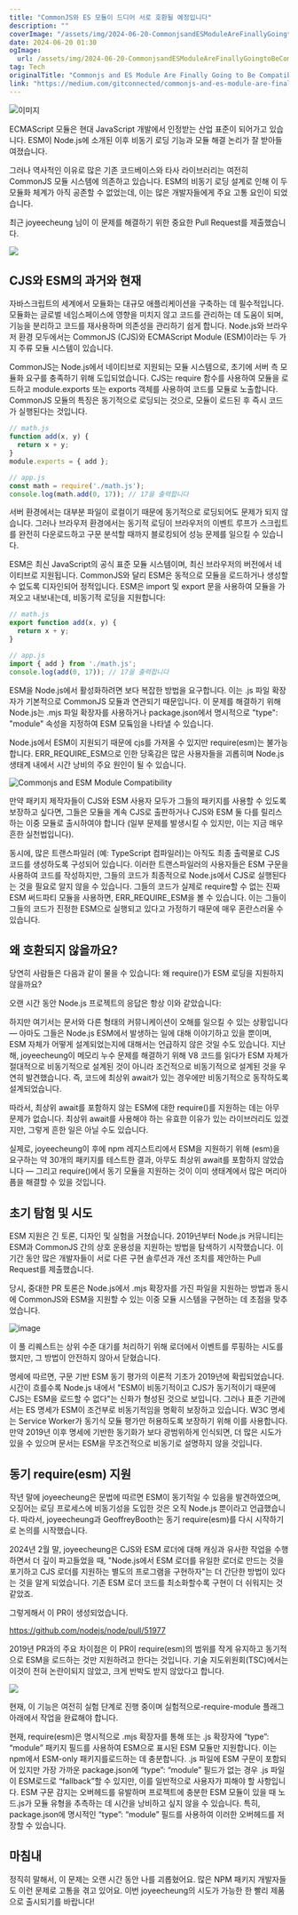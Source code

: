 ```yaml
---
title: "CommonJS와 ES 모듈이 드디어 서로 호환될 예정입니다"
description: ""
coverImage: "/assets/img/2024-06-20-CommonjsandESModuleAreFinallyGoingtoBeCompatiblewithEachOther_0.png"
date: 2024-06-20 01:30
ogImage: 
  url: /assets/img/2024-06-20-CommonjsandESModuleAreFinallyGoingtoBeCompatiblewithEachOther_0.png
tag: Tech
originalTitle: "Commonjs and ES Module Are Finally Going to Be Compatible with Each Other."
link: "https://medium.com/gitconnected/commonjs-and-es-module-are-finally-going-to-be-compatible-with-each-other-39b8b880796b"
---
```




![이미지](/assets/img/2024-06-20-CommonjsandESModuleAreFinallyGoingtoBeCompatiblewithEachOther_0.png)

ECMAScript 모듈은 현대 JavaScript 개발에서 인정받는 산업 표준이 되어가고 있습니다. ESM이 Node.js에 소개된 이후 비동기 로딩 기능과 모듈 해결 논리가 잘 받아들여졌습니다.

그러나 역사적인 이유로 많은 기존 코드베이스와 타사 라이브러리는 여전히 CommonJS 모듈 시스템에 의존하고 있습니다. ESM의 비동기 로딩 설계로 인해 이 두 모듈화 체계가 아직 공존할 수 없었는데, 이는 많은 개발자들에게 주요 고통 요인이 되었습니다.

최근 joyeecheung 님이 이 문제를 해결하기 위한 중요한 Pull Request를 제출했습니다.


<div class="content-ad"></div>

<img src="/assets/img/2024-06-20-CommonjsandESModuleAreFinallyGoingtoBeCompatiblewithEachOther_1.png"/>

## CJS와 ESM의 과거와 현재

자바스크립트의 세계에서 모듈화는 대규모 애플리케이션을 구축하는 데 필수적입니다. 모듈화는 글로벌 네임스페이스에 영향을 미치지 않고 코드를 관리하는 데 도움이 되며, 기능을 분리하고 코드를 재사용하며 의존성을 관리하기 쉽게 합니다. Node.js와 브라우저 환경 모두에서는 CommonJS (CJS)와 ECMAScript Module (ESM)이라는 두 가지 주류 모듈 시스템이 있습니다.

CommonJS는 Node.js에서 네이티브로 지원되는 모듈 시스템으로, 초기에 서버 측 모듈화 요구를 충족하기 위해 도입되었습니다. CJS는 require 함수를 사용하여 모듈을 로드하고 module.exports 또는 exports 객체를 사용하여 코드를 모듈로 노출합니다. CommonJS 모듈의 특징은 동기적으로 로딩되는 것으로, 모듈이 로드된 후 즉시 코드가 실행된다는 것입니다.

<div class="content-ad"></div>

```js
// math.js
function add(x, y) {
  return x + y;
}
module.exports = { add };

// app.js
const math = require('./math.js');
console.log(math.add(0, 17)); // 17을 출력합니다
```

서버 환경에서는 대부분 파일이 로컬이기 때문에 동기적으로 로딩되어도 문제가 되지 않습니다. 그러나 브라우저 환경에서는 동기적 로딩이 브라우저의 이벤트 루프가 스크립트를 완전히 다운로드하고 구문 분석할 때까지 블로킹되어 성능 문제를 일으킬 수 있습니다.

ESM은 최신 JavaScript의 공식 표준 모듈 시스템이며, 최신 브라우저의 버전에서 네이티브로 지원됩니다. CommonJS와 달리 ESM은 동적으로 모듈을 로드하거나 생성할 수 없도록 디자인되어 정적입니다. ESM은 import 및 export 문을 사용하여 모듈을 가져오고 내보내는데, 비동기적 로딩을 지원합니다:

```js
// math.js
export function add(x, y) {
  return x + y;
}

// app.js
import { add } from './math.js';
console.log(add(0, 17)); // 17을 출력합니다
```

<div class="content-ad"></div>

ESM을 Node.js에서 활성화하려면 보다 복잡한 방법을 요구합니다. 이는 .js 파일 확장자가 기본적으로 CommonJS 모듈과 연관되기 때문입니다. 이 문제를 해결하기 위해 Node.js는 .mjs 파일 확장자를 사용하거나 package.json에서 명시적으로 "type": "module" 속성을 지정하여 ESM 모듘임을 나타낼 수 있습니다.

Node.js에서 ESM이 지원되기 때문에 cjs를 가져올 수 있지만 require(esm)는 불가능합니다. ERR_REQUIRE_ESM으로 인한 당혹감은 많은 사용자들을 괴롭히며 Node.js 생태계 내에서 시간 낭비의 주요 원인이 될 수 있습니다.

![Commonjs and ESM Module Compatibility](/assets/img/2024-06-20-CommonjsandESModuleAreFinallyGoingtoBeCompatiblewithEachOther_2.png)

<div class="content-ad"></div>

만약 패키지 제작자들이 CJS와 ESM 사용자 모두가 그들의 패키지를 사용할 수 있도록 보장하고 싶다면, 그들은 모듈을 계속 CJS로 출판하거나 CJS와 ESM 둘 다를 릴리스하는 이중 모듈로 출시하여야 합니다 (일부 문제를 발생시킬 수 있지만, 이는 지금 매우 흔한 실천법입니다).

동시에, 많은 트랜스파일러 (예: TypeScript 컴파일러)는 아직도 최종 출력물로 CJS 코드를 생성하도록 구성되어 있습니다. 이러한 트랜스파일러의 사용자들은 ESM 구문을 사용하여 코드를 작성하지만, 그들의 코드가 최종적으로 Node.js에서 CJS로 실행된다는 것을 필요로 알지 않을 수 있습니다. 그들의 코드가 실제로 require할 수 없는 진짜 ESM 써드파티 모듈을 사용하면, ERR_REQUIRE_ESM을 볼 수 있습니다. 이는 그들이 그들의 코드가 진정한 ESM으로 실행되고 있다고 가정하기 때문에 매우 혼란스러울 수 있습니다.

## 왜 호환되지 않을까요?

당연히 사람들은 다음과 같이 물을 수 있습니다: 왜 require()가 ESM 로딩을 지원하지 않을까요?

<div class="content-ad"></div>

오랜 시간 동안 Node.js 프로젝트의 응답은 항상 이와 같았습니다:

하지만 여기서는 문서와 다른 형태의 커뮤니케이션이 오해를 일으킬 수 있는 상황입니다 — 아마도 그들은 Node.js ESM에서 발생하는 일에 대해 이야기하고 있을 뿐이며, ESM 자체가 어떻게 설계되었는지에 대해서는 언급하지 않은 것일 수도 있습니다. 지난 해, joyeecheung이 메모리 누수 문제를 해결하기 위해 V8 코드를 읽다가 ESM 자체가 절대적으로 비동기적으로 설계된 것이 아니라 조건적으로 비동기적으로 설계된 것을 우연히 발견했습니다. 즉, 코드에 최상위 await가 있는 경우에만 비동기적으로 동작하도록 설계되었습니다.

따라서, 최상위 await를 포함하지 않는 ESM에 대한 require()를 지원하는 데는 아무 문제가 없습니다. 최상위 await를 사용해야 하는 유효한 이유가 있는 라이브러리도 있겠지만, 그렇게 흔한 일은 아닐 수도 있습니다.

실제로, joyeecheung이 후에 npm 레지스트리에서 ESM을 지원하기 위해 (esm)을 요구하는 약 30개의 패키지를 테스트한 결과, 아무도 최상위 await를 포함하지 않았습니다 — 그리고 require()에서 동기 모듈을 지원하는 것이 이미 생태계에서 많은 머리아픔을 해결할 수 있을 것입니다.

<div class="content-ad"></div>

## 초기 탐험 및 시도

ESM 지원은 긴 토론, 디자인 및 실험을 거쳤습니다. 2019년부터 Node.js 커뮤니티는 ESM과 CommonJS 간의 상호 운용성을 지원하는 방법을 탐색하기 시작했습니다. 이 기간 동안 많은 개발자들이 서로 다른 구현 솔루션과 개선 조치를 제안하는 Pull Request를 제출했습니다.

당시, 중대한 PR 토론은 Node.js에서 .mjs 확장자를 가진 파일을 지원하는 방법과 동시에 CommonJS와 ESM을 지원할 수 있는 이중 모듈 시스템을 구현하는 데 초점을 맞추었습니다.

![image](/assets/img/2024-06-20-CommonjsandESModuleAreFinallyGoingtoBeCompatiblewithEachOther_3.png)

<div class="content-ad"></div>

이 풀 리퀘스트는 상위 수준 대기를 처리하기 위해 로더에서 이벤트를 루핑하는 시도를 했지만, 그 방법이 안전하지 않아서 닫혔습니다.

명세에 따르면, 구문 기반 ESM 동기 평가의 이론적 기초가 2019년에 확립되었습니다. 시간이 흐를수록 Node.js 내에서 "ESM이 비동기적이고 CJS가 동기적이기 때문에 CJS는 ESM을 로드할 수 없다"는 신화가 형성된 것으로 보입니다. 그러나 표준 기관에서는 ES 명세가 ESM이 조건부로 비동기적임을 명확히 보장하고 있습니다. W3C 명세는 Service Worker가 동기식 모듈 평가만 허용하도록 보장하기 위해 이를 사용합니다. 만약 2019년 이후 명세에 기반한 동기화가 보다 광범위하게 인식되면, 더 많은 시도가 있을 수 있으며 문서는 ESM을 무조건적으로 비동기로 설명하지 않을 것입니다.

## 동기 require(esm) 지원

작년 말에 joyeecheung은 문법에 따르면 ESM이 동기적일 수 있음을 발견하였으며, 오징어는 로딩 프로세스에 비동기성을 도입한 것은 오직 Node.js 뿐이라고 언급했습니다. 따라서, joyeecheung과 GeoffreyBooth는 동기 require(esm)를 다시 시작하기로 논의를 시작했습니다.

<div class="content-ad"></div>

2024년 2월 말, joyeecheung은 CJS와 ESM 로더에 대해 캐싱과 유사한 작업을 수행하면서 더 깊이 파고들었을 때, "Node.js에서 ESM 로더를 유일한 로더로 만드는 것을 포기하고 CJS 로더를 지원하는 별도의 프로그램을 구현하자"는 더 간단한 방법이 있다는 것을 알게 되었습니다. 기존 ESM 로더 코드를 최소화할수록 구현이 더 쉬워지는 것 같았죠.

그렇게해서 이 PR이 생성되었습니다.

https://github.com/nodejs/node/pull/51977

2019년 PR과의 주요 차이점은 이 PR이 require(esm)의 범위를 작게 유지하고 동기적으로 ESM을 로드하는 것만 지원하려고 한다는 것입니다. 기술 지도위원회(TSC)에서는 이것이 전혀 논란이되지 않았고, 크게 반박도 받지 않았다고 합니다.

<div class="content-ad"></div>


![](/assets/img/2024-06-20-CommonjsandESModuleAreFinallyGoingtoBeCompatiblewithEachOther_4.png)

현재, 이 기능은 여전히 실험 단계로 진행 중이며 실험적으로-require-module 플래그 아래에서 작업을 완료해야 합니다.

현재, require(esm)은 명시적으로 .mjs 확장자를 통해 또는 .js 확장자에 “type”: “module” 패키지 필드를 사용하여 ESM으로 표시된 ESM 모듈만 지원합니다. 이는 npm에서 ESM-only 패키지를로드하는 데 충분합니다. .js 파일에 ESM 구문이 포함되어 있지만 가장 가까운 package.json에 “type”: “module” 필드가 없는 경우 .js 파일이 ESM로드로 “fallback”할 수 있지만, 이를 일반적으로 사용자가 피해야 할 사항입니다. ESM 구문 감지는 오버헤드를 유발하며 프로젝트에 충분한 ESM 모듈이 있을 때 노드.js가 모듈 유형을 추측하는 데 시간을 낭비하고 싶지 않을 수 있습니다. 특히, package.json에 명시적인 “type”: “module” 필드를 사용하여 이러한 오버헤드를 저장할 수 있습니다.

## 마침내


<div class="content-ad"></div>

정직히 말해서, 이 문제는 오랜 시간 동안 나를 괴롭혔어요. 많은 NPM 패키지 개발자들도 이런 문제로 고통을 겪고 있어요. 이번 joyeecheung의 시도가 가능한 한 빨리 제품으로 출시되기를 바랍니다!